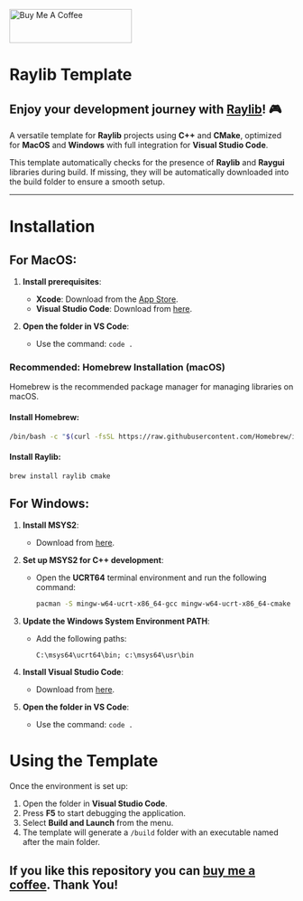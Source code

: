 <a href="https://www.buymeacoffee.com/michalsara" target="_blank"><img src="https://cdn.buymeacoffee.com/buttons/v2/default-red.png" alt="Buy Me A Coffee" style="height: 60px !important;width: 217px !important;" ></a>

# Raylib Template



## Enjoy your development journey with [Raylib](https://www.raylib.com)! 🎮

A versatile template for **Raylib** projects using **C++** and **CMake**, optimized for **MacOS** and **Windows** with full integration for **Visual Studio Code**.

This template automatically checks for the presence of **Raylib** and **Raygui** libraries during build. If missing, they will be automatically downloaded into the build folder to ensure a smooth setup.

---

# Installation

## For **MacOS**:

1. **Install prerequisites**:
   - **Xcode**: Download from the [App Store](https://apps.apple.com/us/app/xcode/id497799835?mt=12).
   - **Visual Studio Code**: Download from [here](https://code.visualstudio.com/).
   
2. **Open the folder in VS Code**:
   - Use the command: `code .`

### Recommended: **Homebrew Installation (macOS)**

Homebrew is the recommended package manager for managing libraries on macOS.

#### Install Homebrew:

```bash
/bin/bash -c "$(curl -fsSL https://raw.githubusercontent.com/Homebrew/install/HEAD/install.sh)"
```
#### Install Raylib:

```
brew install raylib cmake
```

## For **Windows**:

1. **Install MSYS2**:
   - Download from [here](https://www.msys2.org/).

2. **Set up MSYS2 for C++ development**:
   - Open the **UCRT64** terminal environment and run the following command:
   
     ```bash
     pacman -S mingw-w64-ucrt-x86_64-gcc mingw-w64-ucrt-x86_64-cmake mingw-w64-ucrt-x86_64-make mingw-w64-ucrt-x86_64-ninja mingw-w64-ucrt-x86_64-gdb mingw-w64-ucrt-x86_64-lldb
     ```

3. **Update the Windows System Environment PATH**:
   - Add the following paths:
   
     ```
     C:\msys64\ucrt64\bin; c:\msys64\usr\bin
     ```

4. **Install Visual Studio Code**:
   - Download from [here](https://code.visualstudio.com/).

5. **Open the folder in VS Code**:
   - Use the command: `code .`

# Using the Template

Once the environment is set up:

1. Open the folder in **Visual Studio Code**.
2. Press **F5** to start debugging the application.
3. Select **Build and Launch** from the menu.
4. The template will generate a `/build` folder with an executable named after the main folder.

## 

## If you like this repository you can **[buy me a coffee](https://www.buymeacoffee.com/michalsara)**. Thank You!
